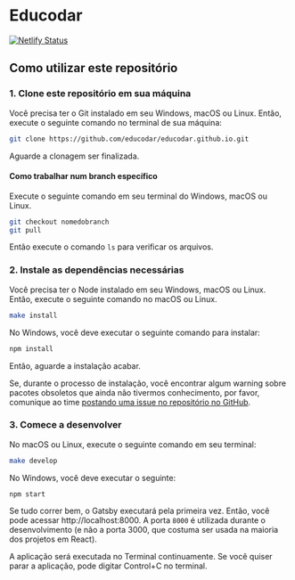 # Educodar

[![Netlify Status](https://api.netlify.com/api/v1/badges/c9a59a91-8853-4246-944b-a5d9ec66c2c7/deploy-status)](https://app.netlify.com/sites/educodar/deploys)

## Como utilizar este repositório

### 1. Clone este repositório em sua máquina

Você precisa ter o Git instalado em seu Windows, macOS ou Linux.
Então, execute o seguinte comando no terminal de sua máquina:

```bash
git clone https://github.com/educodar/educodar.github.io.git
```

Aguarde a clonagem ser finalizada.

#### Como trabalhar num branch específico

Execute o seguinte comando em seu terminal do Windows, macOS ou Linux.

```bash
git checkout nomedobranch
git pull
```

Então execute o comando `ls` para verificar os arquivos.

### 2. Instale as dependências necessárias

Você precisa ter o Node instalado em seu Windows, macOS ou Linux.
Então, execute o seguinte comando no macOS ou Linux.

```bash
make install
```

No Windows, você deve executar o seguinte comando para instalar:

```bash
npm install
```

Então, aguarde a instalação acabar.

Se, durante o processo de instalação, você encontrar algum warning sobre pacotes obsoletos que ainda não tivermos conhecimento, por favor, comunique ao time [postando uma issue no repositório no GitHub](https://github.com/educodar/educodar.github.io/issues).

### 3. Comece a desenvolver

No macOS ou Linux, execute o seguinte comando em seu terminal:

```bash
make develop
```

No Windows, você deve executar o seguinte:

```
npm start
```

Se tudo correr bem, o Gatsby executará pela primeira vez. Então, você pode acessar http://localhost:8000.
A porta `8000` é utilizada durante o desenvolvimento (e não a porta 3000, que costuma ser usada na maioria dos projetos em React).

A aplicação será executada no Terminal continuamente. Se você quiser parar a aplicação, pode digitar Control+C no terminal.
